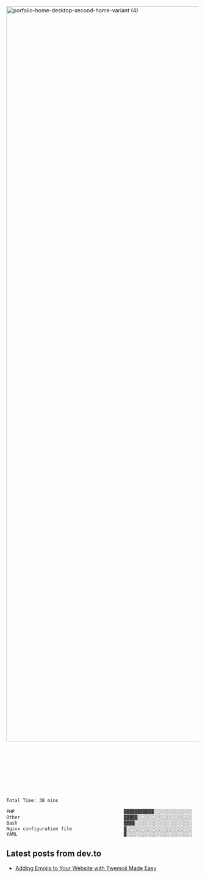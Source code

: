 <img width="1920" alt="porfolio-home-desktop-second-home-variant (4)" src="https://user-images.githubusercontent.com/44812120/231556360-1ee1d327-1a45-4bda-a93d-dd32a34149e4.png">
 
 
 
 
 
 <br><br><br><br><br><br><br>
<!--START_SECTION:waka-->

```txt
Total Time: 38 mins

PHP                                        ▓▓▓▓▓▓▓▓▓▓▓░░░░░░░░░░░░░░   45.68 %
Other                                      ▓▓▓▓▓░░░░░░░░░░░░░░░░░░░░   21.35 %
Bash                                       ▓▓▓▓░░░░░░░░░░░░░░░░░░░░░   15.84 %
Nginx configuration file                   ▓░░░░░░░░░░░░░░░░░░░░░░░░   05.80 %
YAML                                       ▓░░░░░░░░░░░░░░░░░░░░░░░░   05.69 %
```

<!--END_SECTION:waka-->

## Latest posts from dev.to
<!-- MEDIUM-STORY-LIST:START -->
- [Adding Emojis to Your Website with Twemoji Made Easy](https://dev.to/danielsebesta/adding-emojis-to-your-website-with-twemoji-made-easy-mc8)
<!-- MEDIUM-STORY-LIST:END -->

